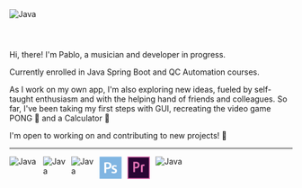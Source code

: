 <img align="left" alt="Java" width="50px" style="padding-right:10px;" src="https://cdn3.emoji.gg/emojis/wavegif_1860.gif"/>

‎ 
---

Hi, there! I'm Pablo, a musician and developer in progress.

Currently enrolled in Java Spring Boot and QC Automation courses. 

As I work on my own app, I'm also exploring new ideas, fueled by self-taught enthusiasm and with the helping hand of friends and colleagues. So far, I've been taking my first steps with GUI, recreating the video game PONG 🏓 and a Calculator 🧮 

I'm open to working on and contributing to new projects! 🚀

---
<img align="left" alt="Java" width="50px" style="padding-right:10px;" src="https://cdn.jsdelivr.net/gh/devicons/devicon/icons/java/java-original.svg"/>
<img align="left" alt="Java" width="40px" style="padding-right:10px;" src="https://cdn.jsdelivr.net/gh/devicons/devicon/icons/spring/spring-original.svg"/>
<img align="left" alt="Java" width="40px" style="padding-right:10px;" src="https://cdn.jsdelivr.net/gh/devicons/devicon/icons/mysql/mysql-original.svg"/>
<img align="left" alt="Java" width="40px" style="padding-right:10px;" src="https://github.com/devicons/devicon/blob/v2.15.1/icons/photoshop/photoshop-plain.svg"/>
<img align="left" alt="Java" width="40px" style="padding-right:10px;" src="https://github.com/devicons/devicon/blob/v2.15.1/icons/premierepro/premierepro-original.svg"/>
<img align="left" alt="Java" width="140px" style="padding-right:10px;" src="https://upload.wikimedia.org/wikipedia/commons/f/f6/Ableton.svg"/>









